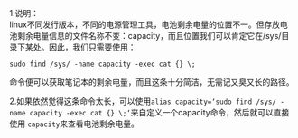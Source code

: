 1.说明：  
linux不同发行版本，不同的电源管理工具，电池剩余电量的位置不一。但存放电池剩余电量信息的文件名称不变：capacity，而且位置我们可以肯定它在/sys/目录下某处。因此，我们只需要使用：

`sudo find /sys/ -name capacity -exec cat {} \;`

命令便可以获取笔记本的剩余电量，而且这条十分简洁，无需记又臭又长的路径。

2.如果依然觉得这条命令太长，可以使用`alias capacity=‘sudo find /sys/ -name capacity -exec cat {} \;‘`来自定义一个capacity命令，然后就可以直接使用
`capacity`来查看电池剩余电量。
